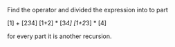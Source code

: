 Find the operator and divided the expression into to part

[1] + [2*3*4]
[1+2] * [3*4]
[1+2*3] * [4]

for every part it is another recursion.
